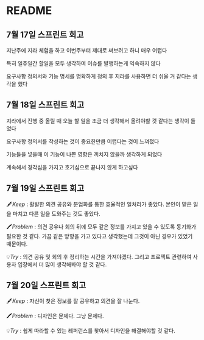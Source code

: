 # README

## 7월 17일 스프린트 회고

지난주에 지라 체험을 하고 이번주부터 제대로 써보려고 하니 매우 어렵다

특히 일주일간 할일을 모두 생각하여 이슈를 발행하는게 익숙하지 않다

요구사항 정의서와 기능 명세를 명확하게 정의 후 지라를 사용하면 더 쉬울 거 같다는 생각을 했다

## 7월 18일 스프린트 회고

지라에서 진행 중 올릴 때 오늘 할 일을 조금 더 생각해서 올려야할 것 같다는 생각이 들었다

요구사항 정의서를 작성하는 것이 중요한만큼 어렵다는 것이 느껴졌다

기능들을 넣을때 이 기능이 나쁜 영향은 끼치지 않을까 생각하게 되었다

계속해서 경각심을 가지고 호기심으로 끝나지 않게 하고싶다

## 7월 19일 스프린트 회고

🖋️*Keep* : 활발한 의견 공유와 분업화를 통한 효율적인 일처리가 좋았다. 본인이 맡은 일을 마치고 다른 일을 도와주는 것도 좋았다.

🖍️*Problem* : 의견 공유나 회의 뒤에 모두 같은 정보를 가지고 있을 수 있도록 동기화가 필요한 것 같다. 가끔 같은 방향을 가고 있다고 생각했는데 그것이 아닌 경우가 있었기 때문이다.

💡*Try* : 의견 공유 및 회의 후 정리하는 시간을 가져야겠다. 그리고 프로젝트 관련하여 사용자 입장에서 더 많이 생각해봐야 할 것 같다.

## 7월 20일 스프린트 회고

🖋️*Keep* : 자신이 찾은 정보를 잘 공유하고 의견을 잘 나눈다.

🖍️*Problem* : 디자인은 문제다. 그냥 문제다.

💡*Try* : 쉽게 따라할 수 있는 레퍼런스를 찾아서 디자인을 해결해야할 것 같다.
